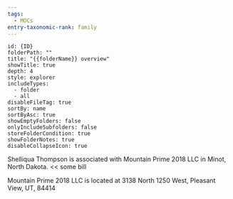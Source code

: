 ```yaml
---
tags:
  - MOCs
entry-taxonomic-rank: family
---
```

```folder-overview
id: {ID}
folderPath: ""
title: "{{folderName}} overview"
showTitle: true
depth: 4
style: explorer
includeTypes:
  - folder
  - all
disableFileTag: true
sortBy: name
sortByAsc: true
showEmptyFolders: false
onlyIncludeSubfolders: false
storeFolderCondition: true
showFolderNotes: true
disableCollapseIcon: true
```

Shelliqua Thompson is associated with Mountain Prime 2018 LLC in Minot, North Dakota. << some bill

Mountain Prime 2018 LLC is located at 3138 North 1250 West, Pleasant View, UT, 84414
